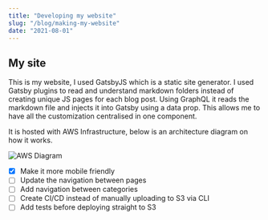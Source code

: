 ```yaml
---
title: "Developing my website"
slug: "/blog/making-my-website"
date: "2021-08-01"
---
```


## My site

This is my website, I used GatsbyJS which is a static site generator. I used Gatsby plugins to read and understand markdown folders instead of creating unique JS pages for each blog post. Using GraphQL it reads the markdown file and injects it into Gatsby using a data prop. This allows me to have all the customization centralised in one component.

It is hosted with AWS Infrastructure, below is an architecture diagram on how it works.

![AWS Diagram](https://s3.ap-southeast-2.amazonaws.com/mattmitiaguin.com/src/blog/webpagearchitecture_50.png)

- [x] Make it more mobile friendly
- [ ] Update the navigation between pages
- [ ] Add navigation between categories
- [ ] Create CI/CD instead of manually uploading to S3 via CLI
- [ ] Add tests before deploying straight to S3
